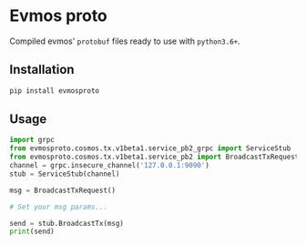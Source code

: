 # Evmos proto

Compiled evmos' `protobuf` files ready to use with `python3.6+`.

## Installation

```sh
pip install evmosproto
```

## Usage

```python
import grpc
from evmosproto.cosmos.tx.v1beta1.service_pb2_grpc import ServiceStub
from evmosproto.cosmos.tx.v1beta1.service_pb2 import BroadcastTxRequest
channel = grpc.insecure_channel('127.0.0.1:9090')
stub = ServiceStub(channel)

msg = BroadcastTxRequest()

# Set your msg params...

send = stub.BroadcastTx(msg)
print(send)
```
